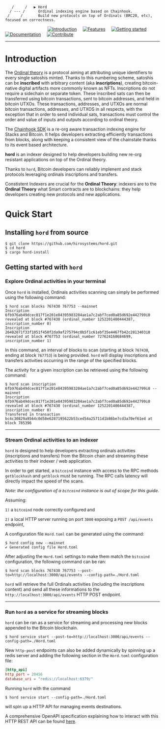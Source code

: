                       
       /     /   ▶ Hord   
      / --- /      Ordinal indexing engine based on Chainhook.
     /     /       Build new protocols on top of Ordinals (BRC20, etc), focused on correctness.
                  

&nbsp;&nbsp;&nbsp;&nbsp;&nbsp;&nbsp;&nbsp;&nbsp;&nbsp;&nbsp;&nbsp;&nbsp;&nbsp;&nbsp;&nbsp;&nbsp;&nbsp;&nbsp;&nbsp;&nbsp;&nbsp;&nbsp;&nbsp;&nbsp;&nbsp;&nbsp;&nbsp;&nbsp;&nbsp;&nbsp;&nbsp;&nbsp;&nbsp;&nbsp;&nbsp;[![Introduction](https://img.shields.io/badge/%23-%20Introduction%20-orange?labelColor=gray)](#Introduction)
&nbsp;&nbsp;&nbsp;&nbsp;[![Features](https://img.shields.io/badge/%23-Features-orange?labelColor=gray)](#Features)
&nbsp;&nbsp;&nbsp;&nbsp;[![Getting started](https://img.shields.io/badge/%23-Quick%20Start-orange?labelColor=gray)](#Quick-start)
&nbsp;&nbsp;&nbsp;&nbsp;[![Documentation](https://img.shields.io/badge/%23-Documentation-orange?labelColor=gray)](#Documentation)
&nbsp;&nbsp;&nbsp;&nbsp;[![Contribute](https://img.shields.io/badge/%23-Contribute-orange?labelColor=gray)](#Contribute)

***

# Introduction

The [Ordinal theory](https://trustmachines.co/glossary/ordinal-theory) is a protocol aiming at attributing unique identifiers to every single satoshis minted. Thanks to this numbering scheme, satoshis can be **inscribed** with arbitrary content (aka **inscriptions**), creating bitcoin-native digital artifacts more commonly known as NFTs. Inscriptions do not require a sidechain or separate token.
These inscribed sats can then be transferred using bitcoin transactions, sent to bitcoin addresses, and held in bitcoin UTXOs. These transactions, addresses, and UTXOs are normal bitcoin transactions, addresses, and UTXOS in all respects, with the exception that in order to send individual sats, transactions must control the order and value of inputs and outputs according to ordinal theory.

The [Chainhook SDK](https://github.com/hirosystems/chainhook) is a re-org aware transaction indexing engine for Stacks and Bitcoin. It helps developers extracting efficiently transactions from blocks, along with keeping a consistent view of the chainstate thanks to its event based architecture.

**hord** is an indexer designed to help developers building new re-org resistant applications on top of the Ordinal theory.

Thanks to `hord`, Bitcoin developers can reliably implenent and stack protocols leveraging ordinals inscriptions and transfers.

Constistent Indexers are crucial for the **Ordinal Theory**: indexers are to the **Ordinal Theory** what Smart contracts are to blockchains: they help developers creating new protocols and new applications.

# Quick Start

## Installing `hord` from source

```console 
$ git clone https://github.com/hirosystems/hord.git
$ cd hord
$ cargo hord-install
```

## Getting started with `hord`

### Explore Ordinal activities in your terminal

Once `hord` is installed, Ordinals activities scanning can simply be performed using the following command:
```console
$ hord scan blocks 767430 767753 --mainnet
Inscription 6fb976ab49dcec017f1e201e84395983204ae1a7c2abf7ced0a85d692e442799i0 revealed at block #767430 (ordinal_number 1252201400444387, inscription_number 0)
Inscription 26482871f33f1051f450f2da9af275794c0b5f1c61ebf35e4467fb42c2813403i0 revealed at block #767753 (ordinal_number 727624168684699, inscription_number 1) 
```

In this command, an interval of blocks to scan (starting at block `767430`, ending at block `767753`) is being provided. `hord` will display inscriptions and transfers activities occurring in the range of the specified blocks. 

The activity for a given inscription can be retrieved using the following command:

```console
$ hord scan inscription 6fb976ab49dcec017f1e201e84395983204ae1a7c2abf7ced0a85d692e442799i0 --mainnet
Inscription 6fb976ab49dcec017f1e201e84395983204ae1a7c2abf7ced0a85d692e442799i0 revealed at block #767430 (ordinal_number 1252201400444387, inscription_number 0)
Transfered in transaction bc4c30829a9564c0d58e6287195622b53ced54a25711d1b86be7cd3a70ef61ed at block 785396
```

---
### Stream Ordinal activities to an indexer

`hord` is designed to help developers extracting ordinals activities (inscriptions and transfers) from the Bitcoin chain and streaming these activities to their indexer / web application.

In order to get started, a `bitcoind` instance with access to the RPC methods `getblockhash` and `getblock` must be running. The RPC calls latency will directly impact the speed of the scans.

*Note: the configuration of a `bitcoind` instance is out of scope for this guide.*

Assuming: 

`1)` a `bitcoind` node correctly configured and 

`2)` a local HTTP server running on port `3000` exposing a `POST /api/events` endpoint, 

A configuration file `Hord.toml` can be generated using the command:

```console
$ hord config new --mainnet
✔ Generated config file Hord.toml
```

After adjusting the `Hord.toml` settings to make them match the `bitcoind` configuration, the following command can be ran:  

```
$ hord scan blocks 767430 767753 --post-to=http://localhost:3000/api/events --config-path=./Hord.toml
```

`hord` will retrieve the full Ordinals activities (including the inscriptions content) and send all these informations to the `http://localhost:3000/api/events` HTTP POST endpoint. 

---
### Run `hord` as a service for streaming blocks

`hord` can be ran as a service for streaming and processing new blocks appended to the Bitcoin blockchain.

```console
$ hord service start --post-to=http://localhost:3000/api/events --config-path=./Hord.toml
```

New `http-post` endpoints can also be added dynamically by spinning up a redis server and adding the following section in the `Hord.toml` configuration file:

```toml
[http_api]
http_port = 20456
database_uri = "redis://localhost:6379/"
```

Running `hord` with the command

```console
$ hord service start --config-path=./Hord.toml
```

will spin up a HTTP API for managing events destinations.

A comprehensive OpenAPI specification explaining how to interact with this HTTP REST API can be found [here](https://github.com/hirosystems/chainhook/blob/develop/docs/chainhook-openapi.json).



